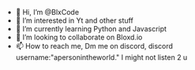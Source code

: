 - 👋 Hi, I’m @BlxCode
- 👀 I’m interested in Yt and other stuff
- 🌱 I’m currently learning Python and Javascript
- 💞️ I’m looking to collaborate on Bloxd.io
- 📫 How to reach me, Dm me on discord, discord username:"apersonintheworld." I might not listen 2 u

<!---
BlxCode/BlxCode is a ✨ special ✨ repository because its `README.md` (this file) appears on your GitHub profile.
You can click the Preview link to take a look at your changes.
--->
